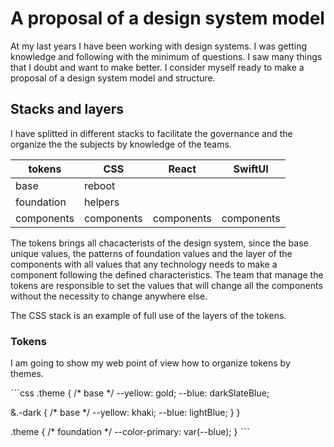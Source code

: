 # A proposal of a design system model

At my last years I have been working with design systems. I was getting knowledge and following with the minimum of questions. I saw many things that I doubt and want to make better. I consider myself ready to make a proposal of a design system model and structure.

## Stacks and layers

I have splitted in different stacks to facilitate the governance and the organize the the subjects by knowledge of the teams.

| tokens     | CSS        | React      | SwiftUI    |
| ---------- | ---------- | ---------- | ---------- |
| base       | reboot     |            |            |
| foundation | helpers    |            |            |
| components | components | components | components |

The tokens brings all chacacterists of the design system, since the base unique values, the patterns of foundation values and the layer of the components with all values that any technology needs to make a component following the defined characteristics. The team that manage the tokens are responsible to set the values that will change all the components without the necessity to change anywhere else.

The CSS stack is an example of full use of the layers of the tokens.

### Tokens

I am going to show my web point of view how to organize tokens by themes.

ˋˋˋcss
.theme {
  /* base */
  --yellow: gold;
  --blue: darkSlateBlue;

  &.-dark {
    /* base */
    --yellow: khaki;
    --blue: lightBlue;
  }
}

.theme {
  /* foundation */
  --color-primary: var(--blue);
}
ˋˋˋ











